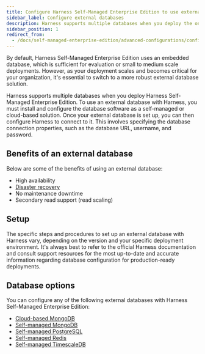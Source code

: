 ```yaml
---
title: Configure Harness Self-Managed Enterprise Edition to use external databases
sidebar_label: Configure external databases
description: Harness supports multiple databases when you deploy the on-prem Harness Self-Managed Enterprise Edition. Tutorials are available for you to learn about your configuration options.
sidebar_position: 1
redirect_from:
  - /docs/self-managed-enterprise-edition/advanced-configurations/configure-external-databases
---
```


By default, Harness Self-Managed Enterprise Edition uses an embedded database, which is sufficient for evaluation or small to medium scale deployments. However, as your deployment scales and becomes critical for your organization, it's essential to switch to a more robust external database solution.

Harness supports multiple databases when you deploy Harness Self-Managed Enterprise Edition. To use an external database with Harness, you must install and configure the database software as a self-managed or cloud-based solution. Once your external database is set up, you can then configure Harness to connect to it. This involves specifying the database connection properties, such as the database URL, username, and password.

## Benefits of an external database

Below are some of the benefits of using an external database:

- High availability
- [Disaster recovery](/docs/self-managed-enterprise-edition/advanced-configurations/set-up-disaster-recovery.md)
- No maintenance downtime
- Secondary read support (read scaling)

## Setup

The specific steps and procedures to set up an external database with Harness vary, depending on the version and your specific deployment environment. It's always best to refer to the official Harness documentation and consult support resources for the most up-to-date and accurate information regarding database configuration for production-ready deployments.

## Database options

You can configure any of the following external databases with Harness Self-Managed Enterprise Edition:

- [Cloud-based MongoDB](/docs/self-managed-enterprise-edition/advanced-configurations/external-db/mongo-db/use-an-external-mongodb-database.md)
- [Self-managed MongoDB](/docs/self-managed-enterprise-edition/advanced-configurations/external-db/mongo-db/use-an-external-self-managed-mongodb.md)
- [Self-managed PostgreSQL](/docs/self-managed-enterprise-edition/advanced-configurations/external-db/use-an-external-postgres-database.md)
- [Self-managed Redis](/docs/self-managed-enterprise-edition/advanced-configurations/external-db/use-an-external-redis-database.md)
- [Self-managed TimescaleDB](/docs/self-managed-enterprise-edition/advanced-configurations/external-db/use-an-external-sm-timescaledb.md)
